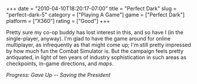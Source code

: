 +++
date = "2010-04-10T18:20:17-07:00"
title = "Perfect Dark"
slug = "perfect-dark-5"
category = ["Playing A Game"]
game = ["Perfect Dark"]
platform = ["X360"]
rating = ["Good"]
+++

Pretty sure my co-op buddy has lost interest in this, and so have I (in the single-player, anyway).  I'm glad to have the game around for online multiplayer, as infrequently as that might come up; I'm still pretty impressed by how much fun the Combat Simulator is.  But the campaign feels pretty antiquated, in light of ten years of industry sophistication in such areas as checkpoints, in-game directions, and <i>maps</i>.

<i>Progress: Gave Up -- Saving the President</i>